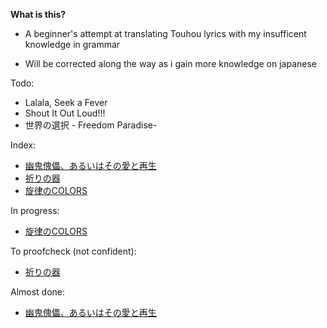 **What is this?**

- A beginner's attempt at translating Touhou lyrics with my insufficent knowledge in grammar

- Will be corrected along the way as i gain more knowledge on japanese

Todo:

- Lalala, Seek a Fever
- Shout It Out Loud!!!
- 世界の選択 - Freedom Paradise-

Index:

- [幽鬼傀儡、あるいはその愛と再生](幽鬼傀儡、あるいはその愛と再生.md)
- [祈りの器](祈りの器.md)
- [旋律のCOLORS](旋律のCOLORS.md)

In progress:
- [旋律のCOLORS](旋律のCOLORS.md)

To proofcheck (not confident):
- [祈りの器](祈りの器.md)

Almost done:
- [幽鬼傀儡、あるいはその愛と再生](幽鬼傀儡、あるいはその愛と再生.md)
